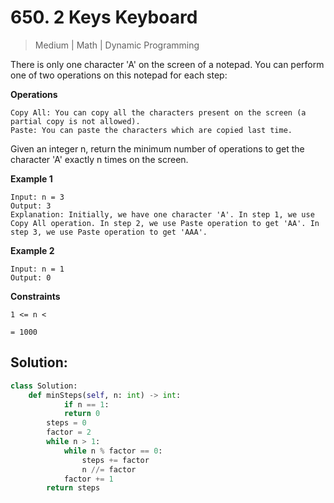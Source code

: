 # 650. 2 Keys Keyboard

> Medium | Math | Dynamic Programming

There is only one character 'A' on the screen of a notepad. You can perform one of two operations on this notepad for each step: <br>

**Operations**

    Copy All: You can copy all the characters present on the screen (a partial copy is not allowed).
    Paste: You can paste the characters which are copied last time.

Given an integer n, return the minimum number of operations to get the character 'A' exactly n times on the screen.

**Example 1**

    Input: n = 3
    Output: 3
    Explanation: Initially, we have one character 'A'. In step 1, we use Copy All operation. In step 2, we use Paste operation to get 'AA'. In step 3, we use Paste operation to get 'AAA'.

**Example 2**

    Input: n = 1
    Output: 0

**Constraints**

    1 <= n <

    = 1000

## Solution:

```python
class Solution:
    def minSteps(self, n: int) -> int:
            if n == 1:
            return 0
        steps = 0
        factor = 2
        while n > 1:
            while n % factor == 0:
                steps += factor
                n //= factor
            factor += 1
        return steps